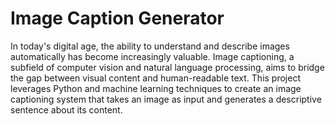 # Image Caption Generator
In today's digital age, the ability to understand and describe images automatically has become increasingly valuable. Image captioning, a subfield of computer vision and natural language processing, aims to bridge the gap between visual content and human-readable text. This project leverages Python and machine learning techniques to create an image captioning system that takes an image as input and generates a descriptive sentence about its content.
